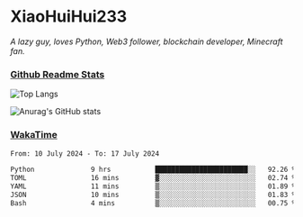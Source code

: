 # XiaoHuiHui233

*A lazy guy, loves Python, Web3 follower, blockchain developer, Minecraft fan.*

### [Github Readme Stats](https://github.com/anuraghazra/github-readme-stats)

![Top Langs](https://github-readme-stats.vercel.app/api/top-langs/?username=XiaoHuiHui233&layout=compact&theme=github_dark)

![Anurag's GitHub stats](https://github-readme-stats.vercel.app/api?username=XiaoHuiHui233&show_icons=true&theme=github_dark)

### [WakaTime](https://wakatime.com)

<!--START_SECTION:waka-->

```txt
From: 10 July 2024 - To: 17 July 2024

Python              9 hrs           ███████████████████████░░   92.26 %
TOML                16 mins         ▓░░░░░░░░░░░░░░░░░░░░░░░░   02.74 %
YAML                11 mins         ▒░░░░░░░░░░░░░░░░░░░░░░░░   01.89 %
JSON                10 mins         ▒░░░░░░░░░░░░░░░░░░░░░░░░   01.83 %
Bash                4 mins          ▒░░░░░░░░░░░░░░░░░░░░░░░░   00.75 %
```

<!--END_SECTION:waka-->
